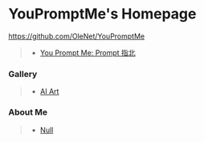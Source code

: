 # YouPromptMe's Homepage

https://github.com/OleNet/YouPromptMe

> * [You Prompt Me: Prompt 指北](/you-prompt-me/)

### Gallery

> * [AI Art](/gallery/)

### About Me

> * [Null](/about-me/)
